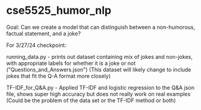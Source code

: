 # cse5525_humor_nlp

Goal: Can we create a model that can distinguish between a non-humorous, factual statement, and a joke?

For 3/27/24 checkpoint:

running_data.py - prints out dataset containing mix of jokes and non-jokes, with appropriate labels for whether it is a joke or not ("Questions_and_Answers.json")
(This dataset will likely change to include jokes that fit the Q-A format more closely)

TF-IDF_for_Q&A.py - Applied TF-IDF and logistic regression to the Q&A json file, shows super high accuracy but does not really work on real examples
(Could be the problem of the data set or the TF-IDF method or both)

